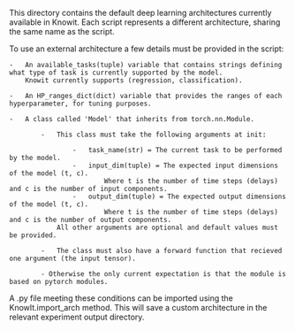 This directory contains the default deep learning architectures currently available in Knowit.
Each script represents a different architecture, sharing the same name as the script.

To use an external architecture a few details must be provided in the script:

    -   An available_tasks(tuple) variable that contains strings defining what type of task is currently supported by the model.
        Knowit currently supports (regression, classification).

    -   An HP_ranges_dict(dict) variable that provides the ranges of each hyperparameter, for tuning purposes.

    -   A class called 'Model' that inherits from torch.nn.Module.

            -   This class must take the following arguments at init:

                    -   task_name(str) = The current task to be performed by the model.
                    -   input_dim(tuple) = The expected input dimensions of the model (t, c). 
                            Where t is the number of time steps (delays) and c is the number of input components. 
                    -   output_dim(tuple) = The expected output dimensions of the model (t, c). 
                            Where t is the number of time steps (delays) and c is the number of output components.
                All other arguments are optional and default values must be provided.

            -   The class must also have a forward function that recieved one argument (the input tensor).

            - Otherwise the only current expectation is that the module is based on pytorch modules.

A .py file meeting these conditions can be imported using the KnowIt.import_arch method. 
This will save a custom architecture in the relevant experiment output directory.

